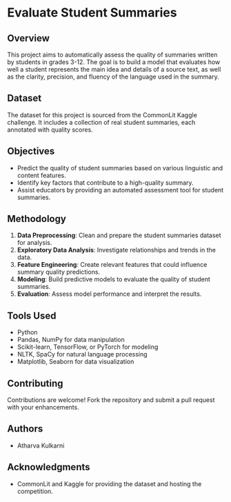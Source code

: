 

#  Evaluate Student Summaries

## Overview
This project aims to automatically assess the quality of summaries written by students in grades 3-12. The goal is to build a model that evaluates how well a student represents the main idea and details of a source text, as well as the clarity, precision, and fluency of the language used in the summary.


## Dataset
The dataset for this project is sourced from the CommonLit Kaggle challenge. It includes a collection of real student summaries, each annotated with quality scores.

## Objectives
- Predict the quality of student summaries based on various linguistic and content features.
- Identify key factors that contribute to a high-quality summary.
- Assist educators by providing an automated assessment tool for student summaries.

## Methodology
1. **Data Preprocessing**: Clean and prepare the student summaries dataset for analysis.
2. **Exploratory Data Analysis**: Investigate relationships and trends in the data.
3. **Feature Engineering**: Create relevant features that could influence summary quality predictions.
4. **Modeling**: Build predictive models to evaluate the quality of student summaries.
5. **Evaluation**: Assess model performance and interpret the results.

## Tools Used
- Python
- Pandas, NumPy for data manipulation
- Scikit-learn, TensorFlow, or PyTorch for modeling
- NLTK, SpaCy for natural language processing
- Matplotlib, Seaborn for data visualization




## Contributing
Contributions are welcome! Fork the repository and submit a pull request with your enhancements.

## Authors
- Atharva Kulkarni

## Acknowledgments
- CommonLit and Kaggle for providing the dataset and hosting the competition.

